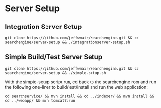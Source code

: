 # Server Setup

## Integration Server Setup

```shell
git clone https://github.com/jeffwmair/searchengine.git && cd searchengine/server-setup && ./integrationserver-setup.sh
```

## Simple Build/Test Server Setup

```shell
git clone https://github.com/jeffwmair/searchengine.git && cd searchengine/server-setup && ./simple-setup.sh
```
With the simple-setup script run, cd back to the searchengine root and run the following one-liner to build/test/install and run the web application:

```shell
cd searchservice/ && mvn install && cd ../indexer/ && mvn install && cd ../webapp/ && mvn tomcat7:run
```
